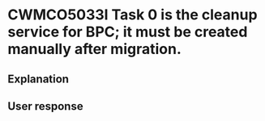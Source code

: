 # CWMCO5033I Task 0 is the cleanup service for BPC; it must be created manually after migration.

## Explanation

## User response